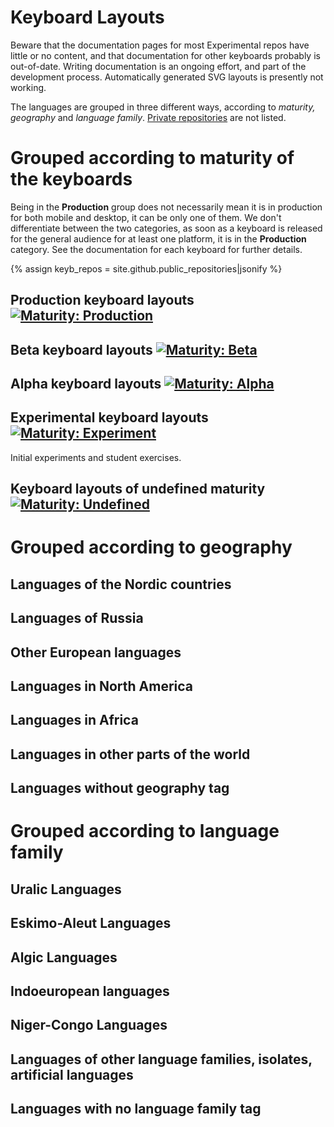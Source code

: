 # Keyboard Layouts

Beware that the documentation pages for most Experimental repos have little or no content, and that documentation for other keyboards probably is out-of-date. Writing documentation is an ongoing effort, and part of the development process. Automatically generated SVG layouts is presently not working.

The languages are grouped in three different ways, according to _maturity, geography_ and _language family_. [Private repositories](https://github.com/divvun/private-registry) are not listed.

# Grouped according to maturity of the keyboards

Being in the **Production** group does not necessarily mean it is in production for both mobile and desktop, it can be only one of them. We don't differentiate between the two categories, as soon as a keyboard is released for the general audience for at least one platform, it is in the **Production** category. See the documentation for each keyboard for further details.

{% assign keyb_repos = site.github.public_repositories|jsonify %}

## Production keyboard layouts [![Maturity: Production](https://img.shields.io/badge/Maturity-Production-brightgreen.svg)](/MaturityClassification.html)

<div id="prod_keyboards" ></div>

## Beta keyboard layouts [![Maturity: Beta](https://img.shields.io/badge/Maturity-Beta-yellow.svg)](/MaturityClassification.html)

<div id="beta_keyboards" ></div>

## Alpha keyboard layouts [![Maturity: Alpha](https://img.shields.io/badge/Maturity-Alpha-red.svg)](/MaturityClassification.html)

<div id="alpha_keyboards" ></div>

## Experimental keyboard layouts [![Maturity: Experiment](https://img.shields.io/badge/Maturity-Experiment-black.svg)](/MaturityClassification.html)

Initial experiments and student exercises.

<div id="exper_keyboards" ></div>

## Keyboard layouts of undefined maturity [![Maturity: Undefined](https://img.shields.io/badge/Maturity-Undefined-lightgrey.svg)](/MaturityClassification.html)

<div id="undef_keyboards" class="twocolumn" ></div>

# Grouped according to geography

## Languages of the Nordic countries

<div id="geo_nordic" class="twocolumn" ></div>

## Languages of Russia

<div id="geo_russia" class="twocolumn" ></div>

## Other European languages

<div id="geo_europe" class="twocolumn" ></div>

## Languages in North America

<div id="geo_northamerica" class="twocolumn" ></div>

## Languages in Africa

<div id="geo_africa" class="twocolumn" ></div>

## Languages in other parts of the world

<div id="geo_other" class="twocolumn" ></div>

## Languages without geography tag

<div id="geo_undef" class="twocolumn" ></div>

# Grouped according to language family

## Uralic Languages

<div id="fam_uralic" class="twocolumn" ></div>

## Eskimo-Aleut Languages

<div id="fam_eskimo_aleut" class="twocolumn" ></div>

## Algic Languages

<div id="fam_algic" class="twocolumn" ></div>

## Indoeuropean languages

<div id="fam_indoeuropean" class="twocolumn" ></div>

## Niger-Congo Languages

<div id="fam_niger_congo" class="twocolumn" ></div>

## Languages of other language families, isolates, artificial languages

<div id="fam_other" class="twocolumn" ></div>

## Languages with no language family tag

<div id="fam_undef" class="twocolumn" ></div>

<script src="/assets/js/langtable.js"></script>
<script>
const domProdLangs = document.querySelector('#prod_keyboards');
domProdLangs.appendChild(addRepoTable({{keyb_repos}}, 'keyboard-', ['maturity-prod']))
</script>

<script>
const domBetaLangs = document.querySelector('#beta_keyboards');
domBetaLangs.appendChild(addRepoTable({{keyb_repos}}, 'keyboard-', ['maturity-beta']))
</script>

<script>
const domAlphaLangs = document.querySelector('#alpha_keyboards');
domAlphaLangs.appendChild(addRepoTable({{keyb_repos}}, 'keyboard-', ['maturity-alpha']))
</script>

<script>
const domExperLangs = document.querySelector('#exper_keyboards');
domExperLangs.appendChild(addRepoTable({{keyb_repos}}, 'keyboard-', ['maturity-exper']))
</script>

<script>
const domUndefLangs = document.querySelector('#undef_keyboards');
domUndefLangs.appendChild(addNegUnorderedList({{keyb_repos}}, 'keyboard-', ['maturity-exper', 'maturity-beta', 'maturity-alpha', 'maturity-prod']))
</script>

<!-- Scripts for Geographic areas: -->
<script>
const domNordLangs = document.querySelector('#geo_nordic');
domNordLangs.appendChild(addUnorderedList({{keyb_repos}}, 'keyboard-', ['geo-nordic']))
</script>

<script>
const domEuroLangs = document.querySelector('#geo_europe');
domEuroLangs.appendChild(addUnorderedList({{keyb_repos}}, 'keyboard-', ['geo-europe']))
</script>

<script>
const domRussLangs = document.querySelector('#geo_russia');
domRussLangs.appendChild(addUnorderedList({{keyb_repos}}, 'keyboard-', ['geo-russia']))
</script>

<script>
const domNorALangs = document.querySelector('#geo_northamerica');
domNorALangs.appendChild(addUnorderedList({{keyb_repos}}, 'keyboard-', ['geo-northamerica']))
</script>

<script>
const domAfricaLangs = document.querySelector('#geo_africa');
domAfricaLangs.appendChild(addUnorderedList({{keyb_repos}}, 'keyboard-', ['geo-africa']))
</script>

<script>
const domOthrLangs = document.querySelector('#geo_other');
domOthrLangs.appendChild(addNegUnorderedList({{keyb_repos}}, 'keyboard-', ['geo-nordic', 'geo-europe', 'geo-russia', 'geo-northamerica', 'geo-africa']))
</script>

<script>
const domUndefGeoLangs = document.querySelector('#geo_undef');
domUndefGeoLangs.appendChild(addNegUnorderedList({{keyb_repos}}, 'keyboard-', ['geo-']))
</script>

<!-- Scripts for language families: -->
<script>
const domUralicLangs = document.querySelector('#fam_uralic');
domUralicLangs.appendChild(addUnorderedList({{keyb_repos}}, 'keyboard-', ['langfam-uralic']))
</script>

<script>
const domIndEurLangs = document.querySelector('#fam_indoeuropean');
domIndEurLangs.appendChild(addUnorderedList({{keyb_repos}}, 'keyboard-', ['langfam-indoeuropean']))
</script>

<script>
const domAlgicLangs = document.querySelector('#fam_algic');
domAlgicLangs.appendChild(addUnorderedList({{keyb_repos}}, 'keyboard-', ['langfam-algic']))
</script>

<script>
const domEskAleutLangs = document.querySelector('#fam_eskimo_aleut');
domEskAleutLangs.appendChild(addUnorderedList({{keyb_repos}}, 'keyboard-', ['langfam-eskimo-aleut']))
</script>

<script>
const domNigerCongoLangs = document.querySelector('#fam_niger_congo');
domNigerCongoLangs.appendChild(addUnorderedList({{keyb_repos}}, 'keyboard-', ['langfam-niger-congo']))
</script>

<script>
const domOthrFamLangs = document.querySelector('#fam_other');
domOthrFamLangs.appendChild(addNegUnorderedList({{keyb_repos}}, 'keyboard-', ['langfam-uralic', 'langfam-indoeuropean', 'langfam-algic', 'langfam-eskimo-aleut', 'langfam-turkic', 'langfam-niger-congo']))
</script>

<script>
const domUndefFamLangs = document.querySelector('#fam_undef');
domUndefFamLangs.appendChild(addNegUnorderedList({{keyb_repos}}, 'keyboard-', ['langfam-']))
</script>
